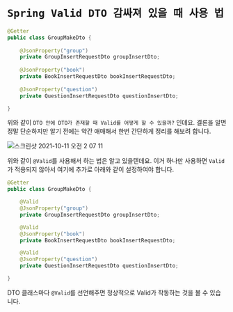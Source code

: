 # `Spring Valid DTO 감싸져 있을 때 사용 법`

```java
@Getter
public class GroupMakeDto {
    
    @JsonProperty("group")
    private GroupInsertRequestDto groupInsertDto;
    
    @JsonProperty("book")
    private BookInsertRequestDto bookInsertRequestDto;
    
    @JsonProperty("question")
    private QuestionInsertRequestDto questionInsertDto;

}
```

위와 같이 `DTO 안에 DTO가 존재할 때 Valid를 어떻게 할 수 있을까?` 인데요. 결론을 알면 정말 단순하지만 알기 전에는 약간 애매해서 한번 간단하게 정리를 해보려 합니다.

![스크린샷 2021-10-11 오전 2 07 11](https://user-images.githubusercontent.com/45676906/136706078-a22a3a02-f2e0-440a-8271-d9bf83fd6589.png)

위와 같이 `@Valid`를 사용해서 하는 법은 알고 있을텐데요. 이거 하나만 사용하면 `Valid`가 적용되지 않아서 여기에 추가로 아래와 같이 설정하여야 합니다. 

```java
@Getter
public class GroupMakeDto {

    @Valid
    @JsonProperty("group")
    private GroupInsertRequestDto groupInsertDto;

    @Valid
    @JsonProperty("book")
    private BookInsertRequestDto bookInsertRequestDto;

    @Valid
    @JsonProperty("question")
    private QuestionInsertRequestDto questionInsertDto;

}
```

DTO 클래스마다 `@Valid`를 선언해주면 정상적으로 Valid가 작동하는 것을 볼 수 있습니다. 
